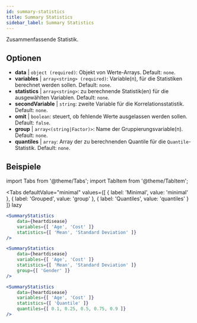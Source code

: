 ```yaml
---
id: summary-statistics 
title: Summary Statistics
sidebar_label: Summary Statistics
---
```


Zusammenfassende Statistik.

## Optionen

* __data__ | `object (required)`: Objekt von Werte-Arrays. Default: `none`.
* __variables__ | `array<string> (required)`: Variable(n), für die Statistiken berechnet werden sollen. Default: `none`.
* __statistics__ | `array<string>`: zu berechnende Statistik(en) für die ausgewählten Variablen. Default: `none`.
* __secondVariable__ | `string`: zweite Variable für die Korrelationsstatistik. Default: `none`.
* __omit__ | `boolean`: steuert, ob fehlende Werte ausgelassen werden sollen. Default: `false`.
* __group__ | `array<(string|Factor)>`: Name der Gruppierungsvariable(n). Default: `none`.
* __quantiles__ | `array`: Array der zu berechnenden Quantile für die `Quantile`-Statistik. Default: `none`.


## Beispiele

import Tabs from '@theme/Tabs';
import TabItem from '@theme/TabItem';

<Tabs
    defaultValue="minimal"
    values={[
        { label: 'Minimal', value: 'minimal' },
        { label: 'Grouped', value: 'group' },
        { label: 'Quantiles', value: 'quantiles' }
    ]}
    lazy
>

<TabItem value="minimal">

```jsx live
<SummaryStatistics 
    data={heartdisease} 
    variables={[ 'Age', 'Cost' ]}
    statistics={[ 'Mean', 'Standard Deviation' ]}
/>
```

</TabItem>

<TabItem value="group" >

```jsx live
<SummaryStatistics 
    data={heartdisease} 
    variables={[ 'Age', 'Cost' ]}
    statistics={[ 'Mean', 'Standard Deviation' ]}
    group={[ 'Gender' ]}
/>
```
</TabItem>

<TabItem value="quantiles">

```jsx live
<SummaryStatistics 
    data={heartdisease} 
    variables={[ 'Age', 'Cost' ]}
    statistics={[ 'Quantile' ]}
    quantiles={[ 0.1, 0.25, 0.5, 0.75, 0.9 ]}
/>
```

</TabItem>

</Tabs>

